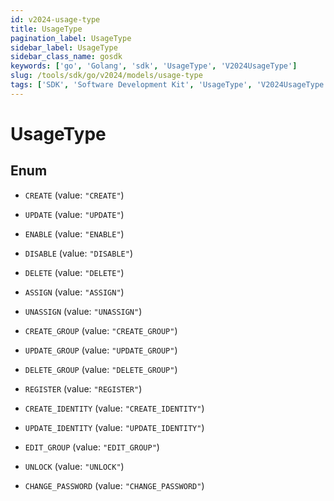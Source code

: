```yaml
---
id: v2024-usage-type
title: UsageType
pagination_label: UsageType
sidebar_label: UsageType
sidebar_class_name: gosdk
keywords: ['go', 'Golang', 'sdk', 'UsageType', 'V2024UsageType'] 
slug: /tools/sdk/go/v2024/models/usage-type
tags: ['SDK', 'Software Development Kit', 'UsageType', 'V2024UsageType']
---
```


# UsageType

## Enum


* `CREATE` (value: `"CREATE"`)

* `UPDATE` (value: `"UPDATE"`)

* `ENABLE` (value: `"ENABLE"`)

* `DISABLE` (value: `"DISABLE"`)

* `DELETE` (value: `"DELETE"`)

* `ASSIGN` (value: `"ASSIGN"`)

* `UNASSIGN` (value: `"UNASSIGN"`)

* `CREATE_GROUP` (value: `"CREATE_GROUP"`)

* `UPDATE_GROUP` (value: `"UPDATE_GROUP"`)

* `DELETE_GROUP` (value: `"DELETE_GROUP"`)

* `REGISTER` (value: `"REGISTER"`)

* `CREATE_IDENTITY` (value: `"CREATE_IDENTITY"`)

* `UPDATE_IDENTITY` (value: `"UPDATE_IDENTITY"`)

* `EDIT_GROUP` (value: `"EDIT_GROUP"`)

* `UNLOCK` (value: `"UNLOCK"`)

* `CHANGE_PASSWORD` (value: `"CHANGE_PASSWORD"`)


